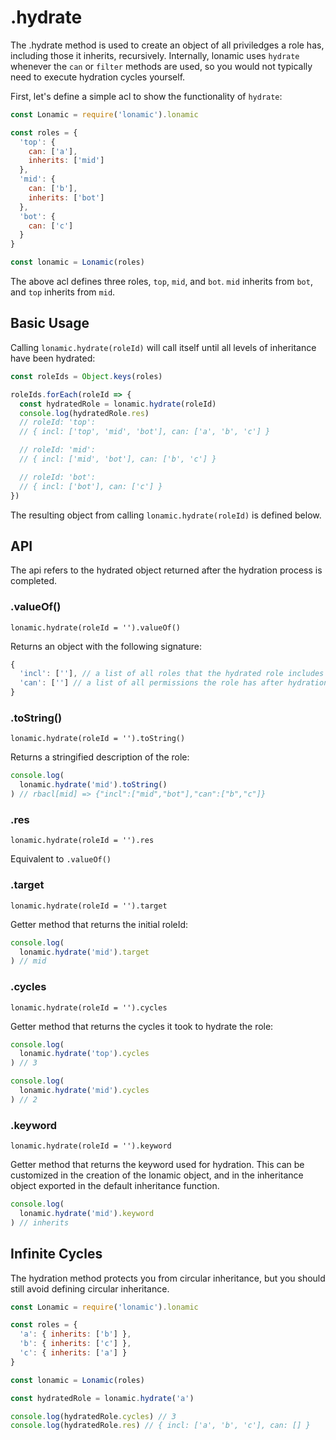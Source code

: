 # .hydrate

The .hydrate method is used to create an object of all priviledges a role has, including those it inherits, recursively. Internally, lonamic uses `hydrate` whenever the `can` or `filter` methods are used, so you would not typically need to execute hydration cycles yourself.

First, let's define a simple acl to show the functionality of `hydrate`:

```js
const Lonamic = require('lonamic').lonamic

const roles = {
  'top': {
    can: ['a'],
    inherits: ['mid']
  },
  'mid': {
    can: ['b'],
    inherits: ['bot']
  },
  'bot': {
    can: ['c']
  }
}

const lonamic = Lonamic(roles)
```

The above acl defines three roles, `top`, `mid`, and `bot`. `mid` inherits from `bot`, and `top` inherits from `mid`.

## Basic Usage

Calling `lonamic.hydrate(roleId)` will call itself until all levels of inheritance have been hydrated:

```js
const roleIds = Object.keys(roles)

roleIds.forEach(roleId => {
  const hydratedRole = lonamic.hydrate(roleId)
  console.log(hydratedRole.res)
  // roleId: 'top':
  // { incl: ['top', 'mid', 'bot'], can: ['a', 'b', 'c'] }

  // roleId: 'mid':
  // { incl: ['mid', 'bot'], can: ['b', 'c'] }

  // roleId: 'bot':
  // { incl: ['bot'], can: ['c'] }
})
```

The resulting object from calling `lonamic.hydrate(roleId)` is defined below.

## API

The api refers to the hydrated object returned after the hydration process is completed.

### .valueOf()

`lonamic.hydrate(roleId = '').valueOf()`

Returns an object with the following signature:

```js
{
  'incl': [''], // a list of all roles that the hydrated role includes
  'can': [''] // a list of all permissions the role has after hydration
}
```

### .toString()

`lonamic.hydrate(roleId = '').toString()`

Returns a stringified description of the role:

```js
console.log(
  lonamic.hydrate('mid').toString()
) // rbacl[mid] => {"incl":["mid","bot"],"can":["b","c"]}
```

### .res

`lonamic.hydrate(roleId = '').res`

Equivalent to `.valueOf()`

### .target

`lonamic.hydrate(roleId = '').target`

Getter method that returns the initial roleId:

```js
console.log(
  lonamic.hydrate('mid').target
) // mid
```

### .cycles

`lonamic.hydrate(roleId = '').cycles`

Getter method that returns the cycles it took to hydrate the role:

```js
console.log(
  lonamic.hydrate('top').cycles
) // 3

console.log(
  lonamic.hydrate('mid').cycles
) // 2
```

### .keyword

`lonamic.hydrate(roleId = '').keyword`

Getter method that returns the keyword used for hydration. This can be customized in the creation of the lonamic object, and in the inheritance object exported in the default inheritance function.

```js
console.log(
  lonamic.hydrate('mid').keyword
) // inherits
```

## Infinite Cycles

The hydration method protects you from circular inheritance, but you should still avoid defining circular inheritance.

```js
const Lonamic = require('lonamic').lonamic

const roles = {
  'a': { inherits: ['b'] },
  'b': { inherits: ['c'] },
  'c': { inherits: ['a'] }
}

const lonamic = Lonamic(roles)

const hydratedRole = lonamic.hydrate('a')

console.log(hydratedRole.cycles) // 3
console.log(hydratedRole.res) // { incl: ['a', 'b', 'c'], can: [] }
```
